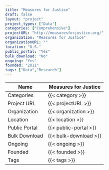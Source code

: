```yaml
---
title: "Measures for Justice"
draft: false
layout: "project"
project_types: ["Data"]
categories: ["Comprehensive"]
projectURL: "http://measuresforjustice.org/"
organization: "Measures for Justice"
organizationURL: ""
location: "U.S."
public_portal: "Yes"
bulk_download: "No"
ongoing: "Yes"
founded: "2011"
tags: ["Data","Research"]
---
```



Name                    |  Measures for Justice    
------------------------|----
Categories              | {{< category >}} 
Project URL             | {{< projectURL >}} 
Organization            | {{< organization >}} 
Location                | {{< location >}} 
Public Portal           | {{< public-portal >}} 
Bulk Download           | {{< bulk-download >}} 
Ongoing                 | {{< ongoing >}} 
Founded                 | {{< founded >}} 
Tags                    | {{< tags >}} 
